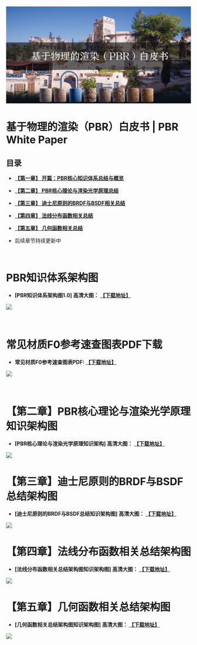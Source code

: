

![](技术美术/04%20PBR/PBR白皮书/media/title.jpg)

# 基于物理的渲染（PBR）白皮书 | PBR White Paper
## 目录

- **[ 【第一章】 开篇：PBR核心知识体系总结与概览](https://github.com/QianMo/PBR-White-Paper/blob/master/content/part%201/README.md)**

- **[ 【第二章】 PBR核心理论与渲染光学原理总结](https://github.com/QianMo/PBR-White-Paper/blob/master/content/part%202/README.md)**

- **[ 【第三章】 迪士尼原则的BRDF与BSDF相关总结](https://github.com/QianMo/PBR-White-Paper/blob/master/content/part%203/README.md)**
- **[ 【第四章】 法线分布函数相关总结](https://github.com/QianMo/PBR-White-Paper/blob/master/content/part%204/README.md)**
- **[ 【第五章】 几何函数相关总结](https://github.com/QianMo/PBR-White-Paper/blob/master/content/part%205/README.md)**

- 后续章节持续更新中


<br>

# PBR知识体系架构图
- **[PBR知识体系架构图1.0] 高清大图：
[【下载地址】](https://github.com/QianMo/PBR-White-Paper/raw/master/media/PBR-White-Paper-Knowledge-Architecture-1.0.png)**


![](PBR-White-Paper-Knowledge-Architecture-1.0.png)


<br>



# 常见材质F0参考速查图表PDF下载

- **常见材质F0参考速查图表PDF: [【下载地址】](https://github.com/QianMo/PBR-White-Paper/raw/master/bonus/%5BPBR-White-Paper%5D%20PBR-Material-F0-Quick-Reference-Chart.pdf)**

![](PBR-Material-F0-Quick-Reference-Chart.png)

<br>

# 【第二章】PBR核心理论与渲染光学原理知识架构图
- **[PBR核心理论与渲染光学原理知识架构] 高清大图：
[【下载地址】](https://github.com/QianMo/PBR-White-Paper/raw/master/media/2-PBR-Core-Theory-and-Rendering-Principle-Knowledge-Architecture.png)**

![](2-PBR-Core-Theory-and-Rendering-Principle-Knowledge-Architecture.png)

# 【第三章】迪士尼原则的BRDF与BSDF总结架构图
- **[迪士尼原则的BRDF与BSDF总结知识架构图] 高清大图：
[【下载地址】](https://raw.githubusercontent.com/QianMo/PBR-White-Paper/master/media/3-PBR-Disney-Principled-BRDF-BSDF-Knowledge-Architecture.png)**

![](3-PBR-Disney-Principled-BRDF-BSDF-Knowledge-Architecture.png)


# 【第四章】法线分布函数相关总结架构图
- **[法线分布函数相关总结架构图知识架构图] 高清大图：
[【下载地址】](https://raw.githubusercontent.com/QianMo/PBR-White-Paper/master/media/4-PBR-The-NDF.png)**

![](4-PBR-The-NDF.png)

# 【第五章】几何函数相关总结架构图
- **[几何函数相关总结架构图知识架构图] 高清大图：
[【下载地址】](https://raw.githubusercontent.com/QianMo/PBR-White-Paper/master/media/5-PBR-The-Geometry-Function.png)**

![](5-PBR-The-Geometry-Function.png)

